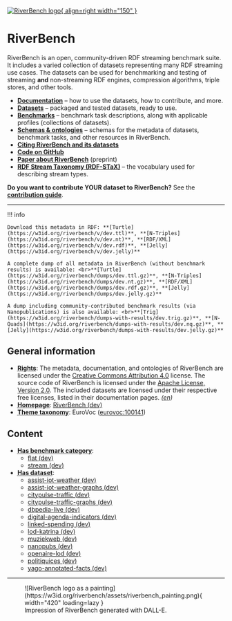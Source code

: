 [![RiverBench logo](https://w3id.org/riverbench/assets/riverbench_vector_logo.png){ align=right width="150" }](https://w3id.org/riverbench)

# RiverBench

RiverBench is an open, community-driven RDF streaming benchmark suite. It includes a varied collection of datasets representing many RDF streaming use cases. The datasets can be used for benchmarking and testing of streaming **and** non-streaming RDF engines, compression algorithms, triple stores, and other tools.

- **[Documentation](documentation/index.md)** – how to use the datasets, how to contribute, and more.
- **[Datasets](datasets/index.md)** – packaged and tested datasets, ready to use.
- **[Benchmarks](categories/index.md)** – benchmark task descriptions, along with applicable profiles (collections of datasets).
- **[Schemas & ontologies](schema/index.md)** – schemas for the metadata of datasets, benchmark tasks, and other resources in RiverBench.
- **[Citing RiverBench and its datasets](documentation/licensing.md)**
- **[Code on GitHub](https://github.com/RiverBench)**
- **[Paper about RiverBench](https://arxiv.org/abs/2305.06226)** (preprint)
- **[RDF Stream Taxonomy (RDF-STaX)](https://w3id.org/stax)** – the vocabulary used for describing stream types.

**Do you want to contribute YOUR dataset to RiverBench?** See the **[contribution guide](documentation/contribute.md)**.

----


!!! info

    Download this metadata in RDF: **[Turtle](https://w3id.org/riverbench/v/dev.ttl)**, **[N-Triples](https://w3id.org/riverbench/v/dev.nt)**, **[RDF/XML](https://w3id.org/riverbench/v/dev.rdf)**, **[Jelly](https://w3id.org/riverbench/v/dev.jelly)**

    A complete dump of all metadata in RiverBench (without benchmark results) is available: <br>**[Turtle](https://w3id.org/riverbench/dumps/dev.ttl.gz)**, **[N-Triples](https://w3id.org/riverbench/dumps/dev.nt.gz)**, **[RDF/XML](https://w3id.org/riverbench/dumps/dev.rdf.gz)**, **[Jelly](https://w3id.org/riverbench/dumps/dev.jelly.gz)**

    A dump including community-contributed benchmark results (via Nanopublications) is also available: <br>**[Trig](https://w3id.org/riverbench/dumps-with-results/dev.trig.gz)**, **[N-Quads](https://w3id.org/riverbench/dumps-with-results/dev.nq.gz)**, **[Jelly](https://w3id.org/riverbench/dumps-with-results/dev.jelly.gz)**



## General information

- **<abbr title="Information about rights held in and over the resource.">Rights</abbr>**: The metadata, documentation, and ontologies of RiverBench are licensed under the [Creative Commons Attribution 4.0](https://creativecommons.org/licenses/by/4.0/) license. The source code of RiverBench is licensed under the [Apache License, Version 2.0](https://spdx.org/licenses/Apache-2.0). The included datasets are licensed under their respective free licenses, listed in their documentation pages. _(<abbr title="English">en</abbr>)_
- **<abbr title="This axiom needed so that Protege loads DCAT2 without errors.">Homepage</abbr>**: [RiverBench (dev)](https://w3id.org/riverbench/)
- **<abbr title="The knowledge organization system (KOS) used to classify catalog's datasets.">Theme taxonomy</abbr>**: EuroVoc ([eurovoc:100141](http://eurovoc.europa.eu/100141))

## Content

- **<abbr title="Indicates that a benchmark category belongs to this benchmark suite.">Has benchmark category</abbr>**: 
    - [flat (dev)](https://w3id.org/riverbench/v/dev/categories/flat)
    - [stream (dev)](https://w3id.org/riverbench/v/dev/categories/stream)
- **<abbr title="A collection of data that is listed in the catalog.">Has dataset</abbr>**: 
    - [assist-iot-weather (dev)](https://w3id.org/riverbench/datasets/assist-iot-weather/dev)
    - [assist-iot-weather-graphs (dev)](https://w3id.org/riverbench/datasets/assist-iot-weather-graphs/dev)
    - [citypulse-traffic (dev)](https://w3id.org/riverbench/datasets/citypulse-traffic/dev)
    - [citypulse-traffic-graphs (dev)](https://w3id.org/riverbench/datasets/citypulse-traffic-graphs/dev)
    - [dbpedia-live (dev)](https://w3id.org/riverbench/datasets/dbpedia-live/dev)
    - [digital-agenda-indicators (dev)](https://w3id.org/riverbench/datasets/digital-agenda-indicators/dev)
    - [linked-spending (dev)](https://w3id.org/riverbench/datasets/linked-spending/dev)
    - [lod-katrina (dev)](https://w3id.org/riverbench/datasets/lod-katrina/dev)
    - [muziekweb (dev)](https://w3id.org/riverbench/datasets/muziekweb/dev)
    - [nanopubs (dev)](https://w3id.org/riverbench/datasets/nanopubs/dev)
    - [openaire-lod (dev)](https://w3id.org/riverbench/datasets/openaire-lod/dev)
    - [politiquices (dev)](https://w3id.org/riverbench/datasets/politiquices/dev)
    - [yago-annotated-facts (dev)](https://w3id.org/riverbench/datasets/yago-annotated-facts/dev)



----

<figure markdown>
  ![RiverBench logo as a painting](https://w3id.org/riverbench/assets/riverbench_painting.png){ width="420" loading=lazy }
  <figcaption>Impression of RiverBench generated with DALL-E.</figcaption>
</figure>
